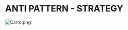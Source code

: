 # ANTI PATTERN - STRATEGY

![Carro.png](..%2F..%2F..%2F..%2F..%2F..%2F..%2F..%2F..%2F..%2F..%2F..%2FCarro.png)